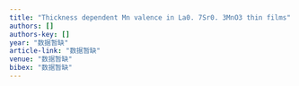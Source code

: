 ```yaml
---
title: "Thickness dependent Mn valence in La0. 7Sr0. 3MnO3 thin films"
authors: []
authors-key: []
year: "数据暂缺"
article-link: "数据暂缺"
venue: "数据暂缺"
bibex: "数据暂缺"
---
```

